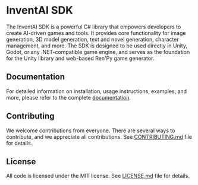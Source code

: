 # InventAI SDK

The InventAI SDK is a powerful C# library that empowers developers to create AI-driven games and tools. It provides core functionality for image generation, 3D model generation, text and novel generation, character management, and more. The SDK is designed to be used directly in Unity, Godot, or any .NET-compatible game engine, and serves as the foundation for the Unity library and web-based Ren'Py game generator.

## Documentation

For detailed information on installation, usage instructions, examples, and
more, please refer to the complete [documentation](https://inventai-docs.vercel.app/docs/sdk).

## Contributing

We welcome contributions from everyone. There are several ways to contribute, and we appreciate all contributions.
See [CONTRIBUTING.md](https://github.com/InventaiSIL/.github/blob/main/profile/CONTRIBUTING.md) file for details.

## License

All code is licensed under the MIT license. See [LICENSE.md](./LICENSE.md) file for details.
